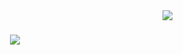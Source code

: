 <img align="right" src="https://visitor-badge.laobi.icu/badge?page_id=chin-eng.chin-eng&left_color=red&right_color=green" />

<h1 align="center">
    <img src="https://readme-typing-svg.herokuapp.com/?font=Righteous&size=35&center=true&vCenter=true&width=500&height=70&duration=4000&lines=Hi+There!+👋;+I'm+Pedro+Muniz!;" />
</h1>

